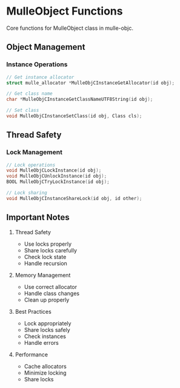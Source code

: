 # MulleObject Functions

Core functions for MulleObject class in mulle-objc.

## Object Management

### Instance Operations
```c
// Get instance allocator
struct mulle_allocator *MulleObjCInstanceGetAllocator(id obj);

// Get class name
char *MulleObjCInstanceGetClassNameUTF8String(id obj);

// Set class
void MulleObjCInstanceSetClass(id obj, Class cls);
```

## Thread Safety

### Lock Management
```c
// Lock operations
void MulleObjCLockInstance(id obj);
void MulleObjCUnlockInstance(id obj);
BOOL MulleObjCTryLockInstance(id obj);

// Lock sharing
void MulleObjCInstanceShareLock(id obj, id other);
```

## Important Notes

1. Thread Safety
   - Use locks properly
   - Share locks carefully
   - Check lock state
   - Handle recursion

2. Memory Management
   - Use correct allocator
   - Handle class changes
   - Clean up properly

3. Best Practices
   - Lock appropriately
   - Share locks safely
   - Check instances
   - Handle errors

4. Performance
   - Cache allocators
   - Minimize locking
   - Share locks
